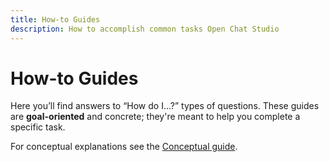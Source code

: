 ```yaml
---
title: How-to Guides
description: How to accomplish common tasks Open Chat Studio
---
```


# How-to Guides

Here you’ll find answers to “How do I...?” types of questions. These guides are **goal-oriented** and concrete; they're
meant to help you complete a specific task. 

For conceptual explanations see the [Conceptual guide](../concepts/index.md).
